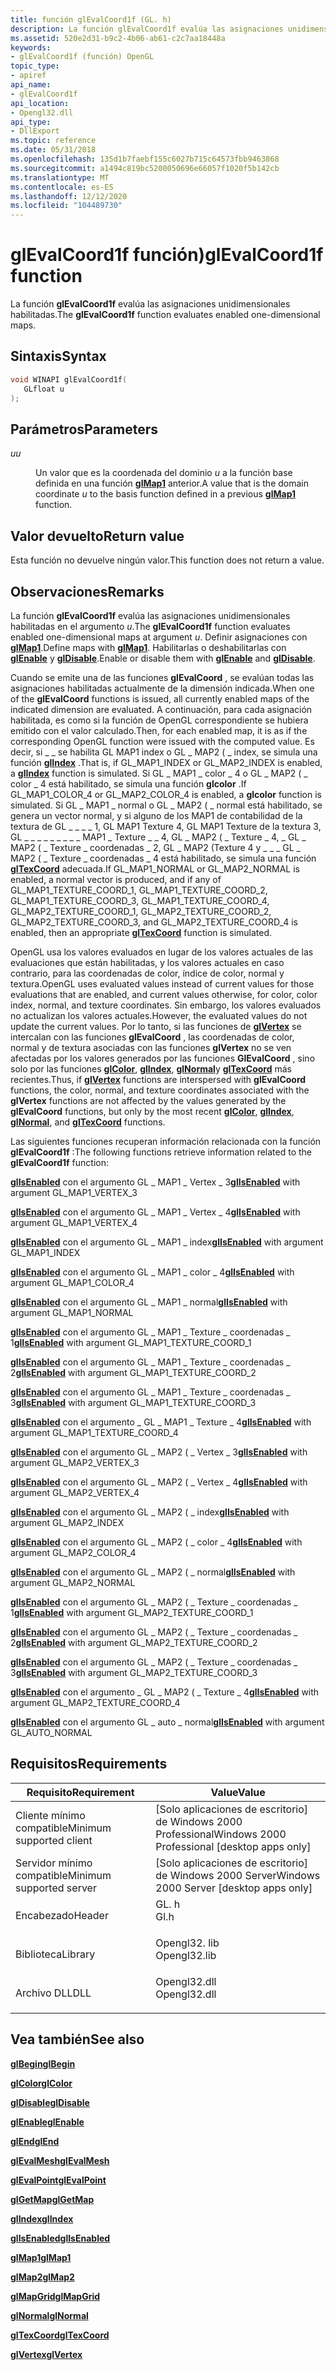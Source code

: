 ```yaml
---
title: función glEvalCoord1f (GL. h)
description: La función glEvalCoord1f evalúa las asignaciones unidimensionales habilitadas.
ms.assetid: 520e2d31-b9c2-4b06-ab61-c2c7aa18448a
keywords:
- glEvalCoord1f (función) OpenGL
topic_type:
- apiref
api_name:
- glEvalCoord1f
api_location:
- Opengl32.dll
api_type:
- DllExport
ms.topic: reference
ms.date: 05/31/2018
ms.openlocfilehash: 135d1b7faebf155c6027b715c64573fbb9463868
ms.sourcegitcommit: a1494c819bc5200050696e66057f1020f5b142cb
ms.translationtype: MT
ms.contentlocale: es-ES
ms.lasthandoff: 12/12/2020
ms.locfileid: "104489730"
---
```

# <a name="glevalcoord1f-function"></a><span data-ttu-id="b22c0-104">glEvalCoord1f función)</span><span class="sxs-lookup"><span data-stu-id="b22c0-104">glEvalCoord1f function</span></span>

<span data-ttu-id="b22c0-105">La función **glEvalCoord1f** evalúa las asignaciones unidimensionales habilitadas.</span><span class="sxs-lookup"><span data-stu-id="b22c0-105">The **glEvalCoord1f** function evaluates enabled one-dimensional maps.</span></span>

## <a name="syntax"></a><span data-ttu-id="b22c0-106">Sintaxis</span><span class="sxs-lookup"><span data-stu-id="b22c0-106">Syntax</span></span>


```C++
void WINAPI glEvalCoord1f(
   GLfloat u
);
```



## <a name="parameters"></a><span data-ttu-id="b22c0-107">Parámetros</span><span class="sxs-lookup"><span data-stu-id="b22c0-107">Parameters</span></span>

<dl> <dt>

<span data-ttu-id="b22c0-108">*u*</span><span class="sxs-lookup"><span data-stu-id="b22c0-108">*u*</span></span> 
</dt> <dd>

<span data-ttu-id="b22c0-109">Un valor que es la coordenada del dominio *u* a la función base definida en una función [**glMap1**](glmap1.md) anterior.</span><span class="sxs-lookup"><span data-stu-id="b22c0-109">A value that is the domain coordinate *u* to the basis function defined in a previous [**glMap1**](glmap1.md) function.</span></span>

</dd> </dl>

## <a name="return-value"></a><span data-ttu-id="b22c0-110">Valor devuelto</span><span class="sxs-lookup"><span data-stu-id="b22c0-110">Return value</span></span>

<span data-ttu-id="b22c0-111">Esta función no devuelve ningún valor.</span><span class="sxs-lookup"><span data-stu-id="b22c0-111">This function does not return a value.</span></span>

## <a name="remarks"></a><span data-ttu-id="b22c0-112">Observaciones</span><span class="sxs-lookup"><span data-stu-id="b22c0-112">Remarks</span></span>

<span data-ttu-id="b22c0-113">La función **glEvalCoord1f** evalúa las asignaciones unidimensionales habilitadas en el argumento *u*.</span><span class="sxs-lookup"><span data-stu-id="b22c0-113">The **glEvalCoord1f** function evaluates enabled one-dimensional maps at argument *u*.</span></span> <span data-ttu-id="b22c0-114">Definir asignaciones con [**glMap1**](glmap1.md).</span><span class="sxs-lookup"><span data-stu-id="b22c0-114">Define maps with [**glMap1**](glmap1.md).</span></span> <span data-ttu-id="b22c0-115">Habilitarlas o deshabilitarlas con [**glEnable**](glenable.md) y [**glDisable**](gldisable.md).</span><span class="sxs-lookup"><span data-stu-id="b22c0-115">Enable or disable them with [**glEnable**](glenable.md) and [**glDisable**](gldisable.md).</span></span>

<span data-ttu-id="b22c0-116">Cuando se emite una de las funciones **glEvalCoord** , se evalúan todas las asignaciones habilitadas actualmente de la dimensión indicada.</span><span class="sxs-lookup"><span data-stu-id="b22c0-116">When one of the **glEvalCoord** functions is issued, all currently enabled maps of the indicated dimension are evaluated.</span></span> <span data-ttu-id="b22c0-117">A continuación, para cada asignación habilitada, es como si la función de OpenGL correspondiente se hubiera emitido con el valor calculado.</span><span class="sxs-lookup"><span data-stu-id="b22c0-117">Then, for each enabled map, it is as if the corresponding OpenGL function were issued with the computed value.</span></span> <span data-ttu-id="b22c0-118">Es decir, si \_ \_ se habilita GL MAP1 index o GL \_ MAP2 ( \_ index, se simula una función [**glIndex**](glindex-functions.md) .</span><span class="sxs-lookup"><span data-stu-id="b22c0-118">That is, if GL\_MAP1\_INDEX or GL\_MAP2\_INDEX is enabled, a [**glIndex**](glindex-functions.md) function is simulated.</span></span> <span data-ttu-id="b22c0-119">Si GL \_ MAP1 \_ color \_ 4 o GL \_ MAP2 ( \_ color \_ 4 está habilitado, se simula una función **glcolor** .</span><span class="sxs-lookup"><span data-stu-id="b22c0-119">If GL\_MAP1\_COLOR\_4 or GL\_MAP2\_COLOR\_4 is enabled, a **glcolor** function is simulated.</span></span> <span data-ttu-id="b22c0-120">Si GL \_ MAP1 \_ normal o GL \_ MAP2 ( \_ normal está habilitado, se genera un vector normal, y si alguno de los MAP1 de contabilidad de la textura de GL \_ \_ \_ \_ 1, GL MAP1 Texture 4, GL MAP1 Texture de la textura 3, GL \_ \_ \_ \_ \_ \_ \_ \_ \_ MAP1 \_ Texture \_ \_ 4, GL \_ MAP2 ( \_ Texture \_ 4, \_ GL \_ MAP2 ( \_ Texture \_ coordenadas \_ 2, GL \_ MAP2 (Texture 4 y \_ \_ \_ GL \_ MAP2 ( \_ Texture \_ coordenadas \_ 4 está habilitado, se simula una función [**glTexCoord**](gltexcoord-functions.md) adecuada.</span><span class="sxs-lookup"><span data-stu-id="b22c0-120">If GL\_MAP1\_NORMAL or GL\_MAP2\_NORMAL is enabled, a normal vector is produced, and if any of GL\_MAP1\_TEXTURE\_COORD\_1, GL\_MAP1\_TEXTURE\_COORD\_2, GL\_MAP1\_TEXTURE\_COORD\_3, GL\_MAP1\_TEXTURE\_COORD\_4, GL\_MAP2\_TEXTURE\_COORD\_1, GL\_MAP2\_TEXTURE\_COORD\_2, GL\_MAP2\_TEXTURE\_COORD\_3, and GL\_MAP2\_TEXTURE\_COORD\_4 is enabled, then an appropriate [**glTexCoord**](gltexcoord-functions.md) function is simulated.</span></span>

<span data-ttu-id="b22c0-121">OpenGL usa los valores evaluados en lugar de los valores actuales de las evaluaciones que están habilitadas, y los valores actuales en caso contrario, para las coordenadas de color, índice de color, normal y textura.</span><span class="sxs-lookup"><span data-stu-id="b22c0-121">OpenGL uses evaluated values instead of current values for those evaluations that are enabled, and current values otherwise, for color, color index, normal, and texture coordinates.</span></span> <span data-ttu-id="b22c0-122">Sin embargo, los valores evaluados no actualizan los valores actuales.</span><span class="sxs-lookup"><span data-stu-id="b22c0-122">However, the evaluated values do not update the current values.</span></span> <span data-ttu-id="b22c0-123">Por lo tanto, si las funciones de [**glVertex**](glvertex-functions.md) se intercalan con las funciones **glEvalCoord** , las coordenadas de color, normal y de textura asociadas con las funciones **glVertex** no se ven afectadas por los valores generados por las funciones **GlEvalCoord** , sino solo por las funciones [**glColor**](glcolor-functions.md), [**glIndex**](glindex-functions.md), [**glNormal**](glnormal-functions.md)y [**glTexCoord**](gltexcoord-functions.md) más recientes.</span><span class="sxs-lookup"><span data-stu-id="b22c0-123">Thus, if [**glVertex**](glvertex-functions.md) functions are interspersed with **glEvalCoord** functions, the color, normal, and texture coordinates associated with the **glVertex** functions are not affected by the values generated by the **glEvalCoord** functions, but only by the most recent [**glColor**](glcolor-functions.md), [**glIndex**](glindex-functions.md), [**glNormal**](glnormal-functions.md), and [**glTexCoord**](gltexcoord-functions.md) functions.</span></span>

<span data-ttu-id="b22c0-124">Las siguientes funciones recuperan información relacionada con la función **glEvalCoord1f** :</span><span class="sxs-lookup"><span data-stu-id="b22c0-124">The following functions retrieve information related to the **glEvalCoord1f** function:</span></span>

<span data-ttu-id="b22c0-125">[**glIsEnabled**](glisenabled.md) con el argumento GL \_ MAP1 \_ Vertex \_ 3</span><span class="sxs-lookup"><span data-stu-id="b22c0-125">[**glIsEnabled**](glisenabled.md) with argument GL\_MAP1\_VERTEX\_3</span></span>

<span data-ttu-id="b22c0-126">[**glIsEnabled**](glisenabled.md) con el argumento GL \_ MAP1 \_ Vertex \_ 4</span><span class="sxs-lookup"><span data-stu-id="b22c0-126">[**glIsEnabled**](glisenabled.md) with argument GL\_MAP1\_VERTEX\_4</span></span>

<span data-ttu-id="b22c0-127">[**glIsEnabled**](glisenabled.md) con el argumento GL \_ MAP1 \_ index</span><span class="sxs-lookup"><span data-stu-id="b22c0-127">[**glIsEnabled**](glisenabled.md) with argument GL\_MAP1\_INDEX</span></span>

<span data-ttu-id="b22c0-128">[**glIsEnabled**](glisenabled.md) con el argumento GL \_ MAP1 \_ color \_ 4</span><span class="sxs-lookup"><span data-stu-id="b22c0-128">[**glIsEnabled**](glisenabled.md) with argument GL\_MAP1\_COLOR\_4</span></span>

<span data-ttu-id="b22c0-129">[**glIsEnabled**](glisenabled.md) con el argumento GL \_ MAP1 \_ normal</span><span class="sxs-lookup"><span data-stu-id="b22c0-129">[**glIsEnabled**](glisenabled.md) with argument GL\_MAP1\_NORMAL</span></span>

<span data-ttu-id="b22c0-130">[**glIsEnabled**](glisenabled.md) con el argumento GL \_ MAP1 \_ Texture \_ coordenadas \_ 1</span><span class="sxs-lookup"><span data-stu-id="b22c0-130">[**glIsEnabled**](glisenabled.md) with argument GL\_MAP1\_TEXTURE\_COORD\_1</span></span>

<span data-ttu-id="b22c0-131">[**glIsEnabled**](glisenabled.md) con el argumento GL \_ MAP1 \_ Texture \_ coordenadas \_ 2</span><span class="sxs-lookup"><span data-stu-id="b22c0-131">[**glIsEnabled**](glisenabled.md) with argument GL\_MAP1\_TEXTURE\_COORD\_2</span></span>

<span data-ttu-id="b22c0-132">[**glIsEnabled**](glisenabled.md) con el argumento GL \_ MAP1 \_ Texture \_ coordenadas \_ 3</span><span class="sxs-lookup"><span data-stu-id="b22c0-132">[**glIsEnabled**](glisenabled.md) with argument GL\_MAP1\_TEXTURE\_COORD\_3</span></span>

<span data-ttu-id="b22c0-133">[**glIsEnabled**](glisenabled.md) con el argumento \_ GL \_ MAP1 \_ Texture \_ 4</span><span class="sxs-lookup"><span data-stu-id="b22c0-133">[**glIsEnabled**](glisenabled.md) with argument GL\_MAP1\_TEXTURE\_COORD\_4</span></span>

<span data-ttu-id="b22c0-134">[**glIsEnabled**](glisenabled.md) con el argumento GL \_ MAP2 ( \_ Vertex \_ 3</span><span class="sxs-lookup"><span data-stu-id="b22c0-134">[**glIsEnabled**](glisenabled.md) with argument GL\_MAP2\_VERTEX\_3</span></span>

<span data-ttu-id="b22c0-135">[**glIsEnabled**](glisenabled.md) con el argumento GL \_ MAP2 ( \_ Vertex \_ 4</span><span class="sxs-lookup"><span data-stu-id="b22c0-135">[**glIsEnabled**](glisenabled.md) with argument GL\_MAP2\_VERTEX\_4</span></span>

<span data-ttu-id="b22c0-136">[**glIsEnabled**](glisenabled.md) con el argumento GL \_ MAP2 ( \_ index</span><span class="sxs-lookup"><span data-stu-id="b22c0-136">[**glIsEnabled**](glisenabled.md) with argument GL\_MAP2\_INDEX</span></span>

<span data-ttu-id="b22c0-137">[**glIsEnabled**](glisenabled.md) con el argumento GL \_ MAP2 ( \_ color \_ 4</span><span class="sxs-lookup"><span data-stu-id="b22c0-137">[**glIsEnabled**](glisenabled.md) with argument GL\_MAP2\_COLOR\_4</span></span>

<span data-ttu-id="b22c0-138">[**glIsEnabled**](glisenabled.md) con el argumento GL \_ MAP2 ( \_ normal</span><span class="sxs-lookup"><span data-stu-id="b22c0-138">[**glIsEnabled**](glisenabled.md) with argument GL\_MAP2\_NORMAL</span></span>

<span data-ttu-id="b22c0-139">[**glIsEnabled**](glisenabled.md) con el argumento GL \_ MAP2 ( \_ Texture \_ coordenadas \_ 1</span><span class="sxs-lookup"><span data-stu-id="b22c0-139">[**glIsEnabled**](glisenabled.md) with argument GL\_MAP2\_TEXTURE\_COORD\_1</span></span>

<span data-ttu-id="b22c0-140">[**glIsEnabled**](glisenabled.md) con el argumento GL \_ MAP2 ( \_ Texture \_ coordenadas \_ 2</span><span class="sxs-lookup"><span data-stu-id="b22c0-140">[**glIsEnabled**](glisenabled.md) with argument GL\_MAP2\_TEXTURE\_COORD\_2</span></span>

<span data-ttu-id="b22c0-141">[**glIsEnabled**](glisenabled.md) con el argumento GL \_ MAP2 ( \_ Texture \_ coordenadas \_ 3</span><span class="sxs-lookup"><span data-stu-id="b22c0-141">[**glIsEnabled**](glisenabled.md) with argument GL\_MAP2\_TEXTURE\_COORD\_3</span></span>

<span data-ttu-id="b22c0-142">[**glIsEnabled**](glisenabled.md) con el argumento \_ GL \_ MAP2 ( \_ Texture \_ 4</span><span class="sxs-lookup"><span data-stu-id="b22c0-142">[**glIsEnabled**](glisenabled.md) with argument GL\_MAP2\_TEXTURE\_COORD\_4</span></span>

<span data-ttu-id="b22c0-143">[**glIsEnabled**](glisenabled.md) con el argumento GL \_ auto \_ normal</span><span class="sxs-lookup"><span data-stu-id="b22c0-143">[**glIsEnabled**](glisenabled.md) with argument GL\_AUTO\_NORMAL</span></span>

## <a name="requirements"></a><span data-ttu-id="b22c0-144">Requisitos</span><span class="sxs-lookup"><span data-stu-id="b22c0-144">Requirements</span></span>



| <span data-ttu-id="b22c0-145">Requisito</span><span class="sxs-lookup"><span data-stu-id="b22c0-145">Requirement</span></span> | <span data-ttu-id="b22c0-146">Value</span><span class="sxs-lookup"><span data-stu-id="b22c0-146">Value</span></span> |
|-------------------------------------|-----------------------------------------------------------------------------------------|
| <span data-ttu-id="b22c0-147">Cliente mínimo compatible</span><span class="sxs-lookup"><span data-stu-id="b22c0-147">Minimum supported client</span></span><br/> | <span data-ttu-id="b22c0-148">\[Solo aplicaciones de escritorio\] de Windows 2000 Professional</span><span class="sxs-lookup"><span data-stu-id="b22c0-148">Windows 2000 Professional \[desktop apps only\]</span></span><br/>                              |
| <span data-ttu-id="b22c0-149">Servidor mínimo compatible</span><span class="sxs-lookup"><span data-stu-id="b22c0-149">Minimum supported server</span></span><br/> | <span data-ttu-id="b22c0-150">\[Solo aplicaciones de escritorio\] de Windows 2000 Server</span><span class="sxs-lookup"><span data-stu-id="b22c0-150">Windows 2000 Server \[desktop apps only\]</span></span><br/>                                    |
| <span data-ttu-id="b22c0-151">Encabezado</span><span class="sxs-lookup"><span data-stu-id="b22c0-151">Header</span></span><br/>                   | <dl> <span data-ttu-id="b22c0-152"><dt>GL. h</dt></span><span class="sxs-lookup"><span data-stu-id="b22c0-152"><dt>Gl.h</dt></span></span> </dl>         |
| <span data-ttu-id="b22c0-153">Biblioteca</span><span class="sxs-lookup"><span data-stu-id="b22c0-153">Library</span></span><br/>                  | <dl> <span data-ttu-id="b22c0-154"><dt>Opengl32. lib</dt></span><span class="sxs-lookup"><span data-stu-id="b22c0-154"><dt>Opengl32.lib</dt></span></span> </dl> |
| <span data-ttu-id="b22c0-155">Archivo DLL</span><span class="sxs-lookup"><span data-stu-id="b22c0-155">DLL</span></span><br/>                      | <dl> <span data-ttu-id="b22c0-156"><dt>Opengl32.dll</dt></span><span class="sxs-lookup"><span data-stu-id="b22c0-156"><dt>Opengl32.dll</dt></span></span> </dl> |



## <a name="see-also"></a><span data-ttu-id="b22c0-157">Vea también</span><span class="sxs-lookup"><span data-stu-id="b22c0-157">See also</span></span>

<dl> <dt>

[<span data-ttu-id="b22c0-158">**glBegin**</span><span class="sxs-lookup"><span data-stu-id="b22c0-158">**glBegin**</span></span>](glbegin.md)
</dt> <dt>

[<span data-ttu-id="b22c0-159">**glColor**</span><span class="sxs-lookup"><span data-stu-id="b22c0-159">**glColor**</span></span>](glcolor-functions.md)
</dt> <dt>

[<span data-ttu-id="b22c0-160">**glDisable**</span><span class="sxs-lookup"><span data-stu-id="b22c0-160">**glDisable**</span></span>](gldisable.md)
</dt> <dt>

[<span data-ttu-id="b22c0-161">**glEnable**</span><span class="sxs-lookup"><span data-stu-id="b22c0-161">**glEnable**</span></span>](glenable.md)
</dt> <dt>

[<span data-ttu-id="b22c0-162">**glEnd**</span><span class="sxs-lookup"><span data-stu-id="b22c0-162">**glEnd**</span></span>](glend.md)
</dt> <dt>

[<span data-ttu-id="b22c0-163">**glEvalMesh**</span><span class="sxs-lookup"><span data-stu-id="b22c0-163">**glEvalMesh**</span></span>](glevalmesh-functions.md)
</dt> <dt>

[<span data-ttu-id="b22c0-164">**glEvalPoint**</span><span class="sxs-lookup"><span data-stu-id="b22c0-164">**glEvalPoint**</span></span>](glevalpoint.md)
</dt> <dt>

[<span data-ttu-id="b22c0-165">**glGetMap**</span><span class="sxs-lookup"><span data-stu-id="b22c0-165">**glGetMap**</span></span>](glgetmap.md)
</dt> <dt>

[<span data-ttu-id="b22c0-166">**glIndex**</span><span class="sxs-lookup"><span data-stu-id="b22c0-166">**glIndex**</span></span>](glindex-functions.md)
</dt> <dt>

[<span data-ttu-id="b22c0-167">**glIsEnabled**</span><span class="sxs-lookup"><span data-stu-id="b22c0-167">**glIsEnabled**</span></span>](glisenabled.md)
</dt> <dt>

[<span data-ttu-id="b22c0-168">**glMap1**</span><span class="sxs-lookup"><span data-stu-id="b22c0-168">**glMap1**</span></span>](glmap1.md)
</dt> <dt>

[<span data-ttu-id="b22c0-169">**glMap2**</span><span class="sxs-lookup"><span data-stu-id="b22c0-169">**glMap2**</span></span>](glmap2.md)
</dt> <dt>

[<span data-ttu-id="b22c0-170">**glMapGrid**</span><span class="sxs-lookup"><span data-stu-id="b22c0-170">**glMapGrid**</span></span>](glmapgrid-functions.md)
</dt> <dt>

[<span data-ttu-id="b22c0-171">**glNormal**</span><span class="sxs-lookup"><span data-stu-id="b22c0-171">**glNormal**</span></span>](glnormal-functions.md)
</dt> <dt>

[<span data-ttu-id="b22c0-172">**glTexCoord**</span><span class="sxs-lookup"><span data-stu-id="b22c0-172">**glTexCoord**</span></span>](gltexcoord-functions.md)
</dt> <dt>

[<span data-ttu-id="b22c0-173">**glVertex**</span><span class="sxs-lookup"><span data-stu-id="b22c0-173">**glVertex**</span></span>](glvertex-functions.md)
</dt> </dl>

 

 





